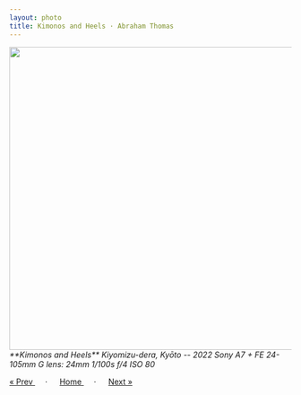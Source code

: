 ```yaml
---
layout: photo
title: Kimonos and Heels · Abraham Thomas
---
```


<img src="/assets/photos/Kimono-3.jpg" width="540px" class="photo">

<i>
**Kimonos and Heels**  
Kiyomizu-dera, Kyōto -- 2022  
Sony A7 + FE 24-105mm G lens: 24mm 1/100s f/4 ISO 80 </i>

<a href="/gallery/kimono-2"> &laquo; Prev </a> &emsp; · &emsp; 
<a href="/gallery"> Home </a> &emsp; · &emsp; 
<a href="/gallery/texture"> Next &raquo; </a>

